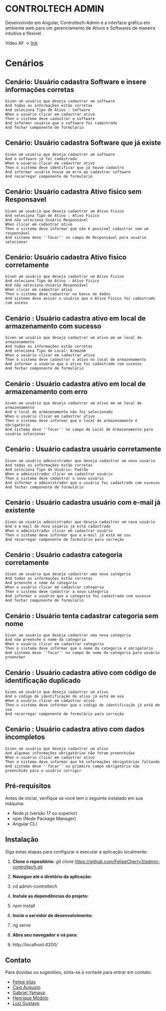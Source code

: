 # CONTROLTECH ADMIN

Desenvolvido em Angular, Controltech-Admin é a interface gráfica em ambiente web para um gerenciamento de Ativos e Softwares de maneira intuitíva e flexível .

Vídeo AF -> [link](https://www.youtube.com/watch?v=u1PR1I0n8LI)
# Cenários 


## Cenário: Usuário cadastra Software e insere informações corretas

    Given um usuário que deseja cadastrar um software
    And todas as informações estão corretas
    And seleciona Tipo de Ativo : Software
    When o usuário clicar em cadastrar ativo
    Then o sistema deve cadastrar o software 
    And informar usuário que o software foi cadastrado
    And fechar componente de formulário

## Cenário: Usuário cadastra Software que já existe

    Given um usuário que deseja cadastrar um software
    And o software já foi cadastrado
    When o usuário clicar em cadastrar ativo
    Then o sistema deve identificar que já houve cadastro 
    And informar usuário houve um erro ao cadastrar software
    And recarregar componente de formulário

## Cenário: Usuário cadastra Ativo fisico sem Responsavel

    Given um usuário que deseja cadastrar um Ativo Fisico
    And seleciona Tipo de Ativo : Ativo Fisico
    And não seleciona Usuário Responsável
    When clicar em cadastrar ativo
    Then o sistema deve informar que não é possivel cadastrar sem um responsável
    And sistema deve ''focar'' no campo de Responsável para usuário selecionar

## Cenário: Usuário cadastra Ativo fisico corretamente

    Given um usuário que deseja cadastrar um Ativo Fisico
    And seleciona Tipo de Ativo : Ativo Fisico
    And não seleciona Usuário Responsável
    When clicar em cadastrar ativo
    Then o sistema deve cadastrar no banco de dados
    And sistema deve avisar o usuário que o Ativo Fisico foi cadastrado com suceso
    
## Cenário : Usuário cadastra ativo em local de armazenamento com sucesso
 
    Given um usuário que deseja cadastrar um ativo em um local de armazenamento
    And todas as informações estão corretas
    And seleciona Tipo de Local: Armazém
    When o usuário clicar em cadastrar ativo
    Then o sistema deve cadastrar o ativo no local de armazenamento
    And informar o usuário que o ativo foi cadastrado com sucesso
    And fechar componente de formulário
   
## Cenário : Usuário cadastra ativo em local de armazenamento com erro

    Given um usuário que deseja cadastrar um ativo em um local de armazenamento
    And o local de armazenamento não foi selecionado
    When o usuário clicar em cadastrar ativo
    Then o sistema deve informar que o local de armazenamento é obrigatório
    And sistema deve ''focar'' no campo de Local de Armazenamento para usuário selecionar
    
## Cenário :  Usuário cadastra usuário corretamente

    Given um usuário administrador que deseja cadastrar um novo usuário
    And todas as informações estão corretas
    And seleciona Tipo de Usuário: Padrão
    When o administrador clicar em cadastrar usuário
    Then o sistema deve cadastrar o novo usuário
    And informar o administrador que o usuário foi cadastrado com sucesso
    And fechar componente de formulário
    
## Cenário : Usuário cadastra usuário com e-mail já existente

    Given um usuário administrador que deseja cadastrar um novo usuário
    And o e-mail do novo usuário já está cadastrado
    When o administrador clicar em cadastrar usuário
    Then o sistema deve informar que o e-mail já está em uso
    And recarregar componente de formulário para correção

## Cenário : Usuário cadastra categoria corretamente
   
    Given um usuário que deseja cadastrar uma nova categoria
    And todas as informações estão corretas
    And preenche o nome da categoria
    When o usuário clicar em cadastrar categoria
    Then o sistema deve cadastrar a nova categoria
    And informar o usuário que a categoria foi cadastrada com sucesso
    And fechar componente de formulário

## Cenário : Usuário tenta cadastrar categoria sem nome

    Given um usuário que deseja cadastrar uma nova categoria
    And não preenche o nome da categoria
    When o usuário clicar em cadastrar categoria
    Then o sistema deve informar que o nome da categoria é obrigatório
    And sistema deve ''focar'' no campo de nome da categoria para usuário preencher

## Cenário : Usuário cadastra ativo com código de identificação duplicado
 
    Given um usuário que deseja cadastrar um ativo
    And o código de identificação do ativo já está em uso
    When o usuário clicar em cadastrar ativo
    Then o sistema deve informar que o código de identificação já está em uso
    And recarregar componente de formulário para correção

## Cenário : Usuário cadastra ativo com dados incompletos

    Given um usuário que deseja cadastrar um ativo
    And algumas informações obrigatórias não foram preenchidas
    When o usuário clicar em cadastrar ativo
    Then o sistema deve informar que há informações obrigatórias faltando
    And sistema deve ''focar'' no primeiro campo obrigatório não preenchido para o usuário corrigir


## Pré-requisitos

Antes de iniciar, verifique se você tem o seguinte instalado em sua máquina:

- Node.js (versão 17 ou superior)
- npm (Node Package Manager)
- Angular CLI

## Instalação

Siga estas etapas para configurar e executar a aplicação localmente:

1. **Clone o repositório:**
git clone https://github.com/FelipeCherry3/admin-controltech.git

2. **Navegue até o diretório da aplicação:**
3. cd admin-controltech
4. **Instale as dependências do projeto:**
5. npm install
6.  **Inicie o servidor de desenvolvimento:**
7.  ng serve
8.  **Abra seu navegador e vá para:**
9.  http://localhost:4200/


## Contato

Para dúvidas ou sugestões, sinta-se à vontade para entrar em contato:

- [Felipe elias](mailto:224475@facens.br)
- [Caio Augusto](mailto:224120@facens.br)
- [Gabriel Yamaya](mailto:212065@facens.br)
- [Henrique Módolo](mailto:223865@facens.br)
- [Luiz Gustavo](mailto:223608@facens.br)

